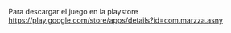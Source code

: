 Para descargar el juego en la playstore https://play.google.com/store/apps/details?id=com.marzza.asny

